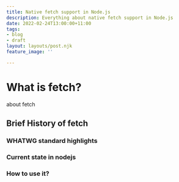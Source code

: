 ```yaml
---
title: Native fetch support in Node.js
description: Everything about native fetch support in Node.js
date: 2022-02-24T13:00:00+11:00
tags:
- blog
- draft
layout: layouts/post.njk
feature_image: ''

---
```

# What is fetch?

about fetch

## Brief History of fetch 

### WHATWG standard highlights

### Current state in nodejs

### How to use it?